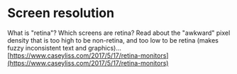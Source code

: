 # Screen resolution

What is "retina"? Which screens are retina? Read about the "awkward" pixel density that is too high to be non-retina, and too low to be retina \(makes fuzzy inconsistent text and graphics\)...  
[https://www.caseyliss.com/2017/5/17/retina-monitors](https://www.caseyliss.com/2017/5/17/retina-monitors)



